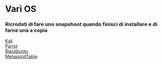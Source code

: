# Vari OS 

### Ricrodati di fare uno snapshoot quando finisci di installare e di farne una a copia 
[Kali](https://www.kali.org/get-kali/#kali-platforms)<br>
[Parrot](https://www.parrotsec.org/download/)<br>
[Blackbuntu](https://blackbuntu.org/download/)<br>
[MetasploitTable](https://sourceforge.net/projects/metasploitable/)<br>

